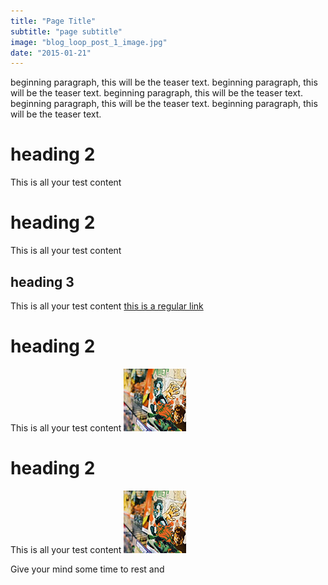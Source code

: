 ```yaml
---
title: "Page Title"
subtitle: "page subtitle"
image: "blog_loop_post_1_image.jpg"     
date: "2015-01-21"
---
```

beginning paragraph, this will be the teaser text. beginning paragraph, this will be the teaser text. beginning paragraph, this will be the teaser text. beginning paragraph, this will be the teaser text. beginning paragraph, this will be the teaser text. 
# heading 2
This is all your test content
# heading 2
This is all your test content
## heading 3
This is all your test content [this is a regular link](https://github.com/)
# heading 2
This is all your test content ![imagealt](/images/insta-01.jpg)
# heading 2
This is all your test content [![imagealt](/images/insta-01.jpg)](https://github.com)

Give your mind some time to rest and 